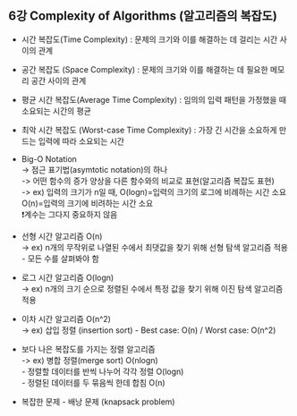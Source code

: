 ## 6강 Complexity of Algorithms (알고리즘의 복잡도)

- 시간 복잡도(Time Complexity) : 문제의 크기와 이를 해결하는 데 걸리는 시간 사이의 관계
- 공간 복잡도 (Space Complexity) : 문제의 크기와 이를 해결하는 데 필요한 메모리 공간 사이의 관계

- 평균 시간 복잡도(Average Time Complexity) : 임의의 입력 패턴을 가정했을 때 소요되는 시간의 평균
- 최악 시간 복잡도 (Worst-case Time Complexity) : 가장 긴 시간을 소요하게 만드는 입력에 따라 소요되는 시간

- Big-O Notation  
    -> 점근 표기법(asymtotic notation)의 하나  
    -> 어떤 함수의 증가 양상을 다른 함수와의 비교로 표현(알고리즘 복잡도 표현)  
    -> ex) 입력의 크기가 n일 때, 
        O(logn)=입력의 크기의 로그에 비례하는 시간 소요  
        O(n)=입력의 크기에 비려하는 시간 소요  
        ❗️계수는 그다지 중요하지 않음  
    
- 선형 시간 알고리즘 O(n)  
    -> ex) n개의 무작위로 나열된 수에서 최댓값을 찾기 위해 선형 탐색 알고리즘 적용 - 모든 수를 살펴봐야 함
- 로그 시간 알고리즘 O(logn)  
    -> ex) n개의 크기 순으로 정렬된 수에서 특정 값을 찾기 위해 이진 탐색 알고리즘 적용 
- 이차 시간 알고리즘 O(n^2)  
    -> ex) 삽입 정렬 (insertion sort) - Best case: O(n) / Worst case: O(n^2)

- 보다 나은 복잡도를 가지는 정렬 알고리즘  
    -> ex) 병합 정렬(merge sort) O(nlogn)  
        - 정렬할 데이터를 반씩 나누어 각각 정렬 O(logn)  
        - 정렬된 데이터를 두 묶음씩 한데 합침 O(n)  

- 복잡한 문제 - 배낭 문제 (knapsack problem)